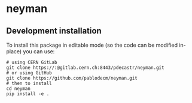 # neyman

## Development installation

To install this package in editable mode (so the code can be modified in-place)
you can use: 

```
# using CERN GitLab
git clone https://:@gitlab.cern.ch:8443/pdecastr/neyman.git 
# or using GitHub
git clone https://github.com/pablodecm/neyman.git
# then to install 
cd neyman
pip install -e .
```
